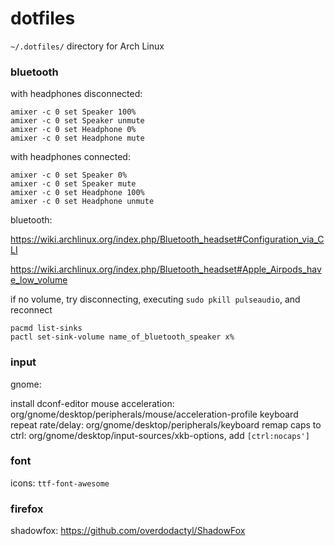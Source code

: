 # dotfiles

`~/.dotfiles/` directory for Arch Linux

### bluetooth

with headphones disconnected:

```
amixer -c 0 set Speaker 100%
amixer -c 0 set Speaker unmute
amixer -c 0 set Headphone 0%
amixer -c 0 set Headphone mute
```

with headphones connected:

```
amixer -c 0 set Speaker 0%
amixer -c 0 set Speaker mute
amixer -c 0 set Headphone 100%
amixer -c 0 set Headphone unmute
```

bluetooth:

https://wiki.archlinux.org/index.php/Bluetooth_headset#Configuration_via_CLI

https://wiki.archlinux.org/index.php/Bluetooth_headset#Apple_Airpods_have_low_volume

if no volume, try disconnecting, executing `sudo pkill pulseaudio`, and reconnect

```
pacmd list-sinks
pactl set-sink-volume name_of_bluetooth_speaker x%
```

### input

gnome:

install dconf-editor
mouse acceleration: org/gnome/desktop/peripherals/mouse/acceleration-profile
keyboard repeat rate/delay: org/gnome/desktop/peripherals/keyboard
remap caps to ctrl: org/gnome/desktop/input-sources/xkb-options, add `[ctrl:nocaps']`

### font

icons: `ttf-font-awesome`

### firefox

shadowfox: https://github.com/overdodactyl/ShadowFox
